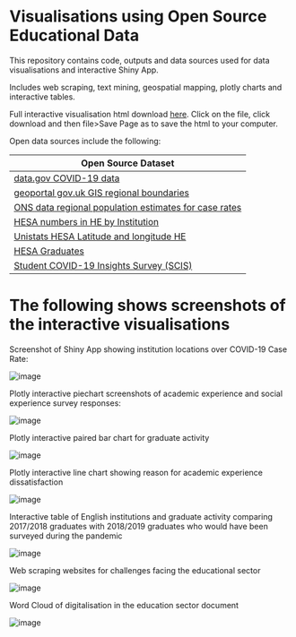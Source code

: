 # Visualisations using Open Source Educational Data

This repository contains code, outputs and data sources used for data visualisations and interactive Shiny App.

Includes web scraping, text mining, geospatial mapping, plotly charts and interactive tables.

Full interactive visualisation html download [here](https://github.com/jennifer-cooper/visualisations/tree/main/outputs). Click on the file, click download and then file>Save Page as to save the html to your computer.

Open data sources include the following:

| **Open Source Dataset**                                                                                                                                                                                                                        |
|------------------------------------------------------------------------------------------------------------------------------------------------------------------------------------------------------------------------------------|
| [data.gov COVID-19 data](https://coronavirus.data.gov.uk/details/download)                                                                                                                                                         |
| [geoportal gov.uk GIS regional boundaries](https://geoportal.statistics.gov.uk/maps/ons::region-december-2015-boundaries/about)                                                                                                    |
| [ONS data regional population estimates for case rates](https://www.ons.gov.uk/peoplepopulationandcommunity/populationandmigration/populationestimates/datasets/populationestimatesforukenglandandwalesscotlandandnorthernireland) |
| [HESA numbers in HE by Institution](https://www.hesa.ac.uk/data-and-analysis/students/whos-in-he)                                                                                                                                  |
| [Unistats HESA Latitude and longitude HE](https://www-hesa-ac-uk.azurewebsites.net/support/tools-and-downloads/unistats)                                                                                                           |
| [HESA Graduates](https://www.hesa.ac.uk/news/20-07-2021/sb260-higher-education-graduate-outcomes-statistics)                                                                                                                       |
| [Student COVID-19 Insights Survey (SCIS)](https://www.ons.gov.uk/peoplepopulationandcommunity/healthandsocialcare/healthandwellbeing/datasets/coronavirusandhighereducationstudents)                                               |


# The following shows screenshots of the interactive visualisations

Screenshot of Shiny App showing institution locations over COVID-19 Case Rate:

![image](https://user-images.githubusercontent.com/68733783/134065633-ec397d12-1b91-4190-ae00-cefcd1af52d4.png)

Plotly interactive piechart screenshots of academic experience and social experience survey responses:

![image](https://user-images.githubusercontent.com/68733783/134066062-98e539e5-4467-414c-84d5-ad236c1c79db.png)

Plotly interactive paired bar chart for graduate activity

![image](https://user-images.githubusercontent.com/68733783/134066225-5fb473c9-dddc-4783-b407-2b358365d323.png)

Plotly interactive line chart showing reason for academic experience dissatisfaction 

![image](https://user-images.githubusercontent.com/68733783/134066510-8bcbd5c7-53f4-40ec-a87f-d07d7b81ae50.png)

Interactive table of English institutions and graduate activity comparing 2017/2018 graduates with 2018/2019 graduates who would have been surveyed during the pandemic

![image](https://user-images.githubusercontent.com/68733783/134066859-ac9889a8-b84a-4d0a-b350-64c8095bdd12.png)


Web scraping websites for challenges facing the educational sector

![image](https://user-images.githubusercontent.com/68733783/134066743-a0ff6d51-c920-4779-a434-5cef743e621f.png)

Word Cloud of digitalisation in the education sector document

![image](https://user-images.githubusercontent.com/68733783/134066685-f49d412f-6c7d-40c9-a5ca-97c94786d328.png)




